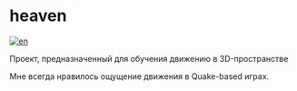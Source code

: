 # heaven
[![en](https://img.shields.io/badge/lang-en-red.svg)](https://github.com/velzevelt/heaven/blob/main/README.md)

Проект, предназначенный для обучения движению в 3D-пространстве  

Мне всегда нравилось ощущение движения в Quake-based играх. 